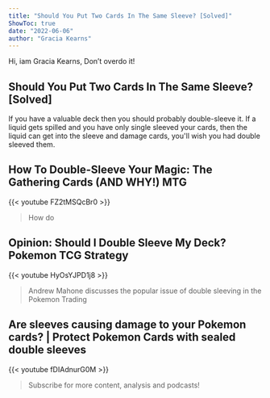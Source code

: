 ```yaml
---
title: "Should You Put Two Cards In The Same Sleeve? [Solved]"
ShowToc: true 
date: "2022-06-06"
author: "Gracia Kearns" 
---
```


Hi, iam Gracia Kearns, Don’t overdo it!
## Should You Put Two Cards In The Same Sleeve? [Solved]
If you have a valuable deck then you should probably double-sleeve it. If a liquid gets spilled and you have only single sleeved your cards, then the liquid can get into the sleeve and damage cards, you'll wish you had double sleeved them.

## How To Double-Sleeve Your Magic: The Gathering Cards (AND WHY!) MTG
{{< youtube FZ2tMSQcBr0 >}}
>How do 

## Opinion: Should I Double Sleeve My Deck? Pokemon TCG Strategy
{{< youtube HyOsYJPD1j8 >}}
>Andrew Mahone discusses the popular issue of double sleeving in the Pokemon Trading 

## Are sleeves causing damage to your Pokemon cards? | Protect Pokemon Cards with sealed double sleeves
{{< youtube fDIAdnurG0M >}}
>Subscribe for more content, analysis and podcasts!

